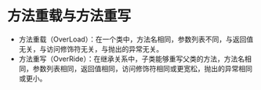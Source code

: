 # 方法重载与方法重写
- 方法重载（OverLoad）：在一个类中，方法名相同，参数列表不同，与返回值无关，与访问修饰符无关，与抛出的异常无关。
- 方法重写（OverRide）：在继承关系中，子类能够重写父类的方法，方法名相同，参数列表相同，返回值相同，访问修饰符相同或更宽松，抛出的异常相同或更小。